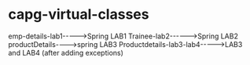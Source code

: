 # capg-virtual-classes
emp-details-lab1----->Spring LAB1
Trainee-lab2------>Spring  LAB2
productDetails---->spring LAB3
Productdetails-lab3-lab4----->LAB3 and LAB4 (after adding exceptions)
